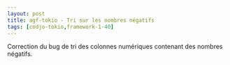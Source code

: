 ```yaml
---
layout: post
title: agf-tokio - Tri sur les nombres négatifs
tags: [codjo-tokio,framework-1-40]
---
```

Correction du bug de tri des colonnes numériques contenant des nombres négatifs.